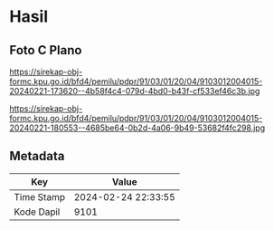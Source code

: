 # Hasil

## Foto C Plano

https://sirekap-obj-formc.kpu.go.id/bfd4/pemilu/pdpr/91/03/01/20/04/9103012004015-20240221-173620--4b58f4c4-079d-4bd0-b43f-cf533ef46c3b.jpg

https://sirekap-obj-formc.kpu.go.id/bfd4/pemilu/pdpr/91/03/01/20/04/9103012004015-20240221-180553--4685be64-0b2d-4a06-9b49-53682f4fc298.jpg


## Metadata

| Key        | Value               |
| ---------- | ------------------- |
| Time Stamp | 2024-02-24 22:33:55 |
| Kode Dapil | 9101                |



